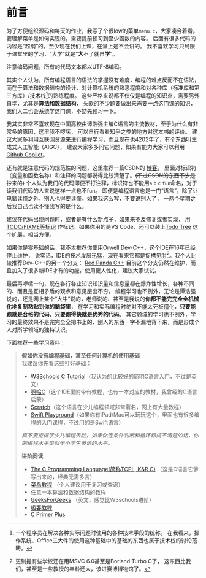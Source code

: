 # 前言

为了方便组织源码和每天的作业，我写了个很low的菜单`menu.c`，大家凑合着看。
要理解菜单是如何实现的，需要提前预习到至少函数的内容。
后面有很多代码的内容是“超纲”的，至少现在我们上课，在堂上是不会讲的。
我不喜欢学习只局限于课堂里的学习，“大学”就是“**大**不了就自**学**”。

注意编码问题，所有的代码文本都以UTF-8编码。

其实个人认为，所有编程语言的语法的掌握没有难度，编程的难点反而不在语法，
而在于算法和数据结构的设计、对计算机系统的熟悉程度和对各种库（标准库和第三方库）/技术栈[^1]的熟练程度。
这些严格来说都不仅仅是编程的知识点，需要另外自学，尤其是**算法和数据结构**，
头歌的不少题要做出来需要一点这门课的知识，我们大二也会系统学这门课，不妨先预习一下。

我其实非常不喜欢现在中国高校由谭浩强主编C语言的主流教材，至于为什么有非常多的原因，这里我不啰嗦，
可以自行看看知乎之类的地方对这本书的评价。
建议大家多利用互联网资源来进行编程学习，而且现在也4202年了，有个东西叫生成式人工智能（AIGC），
建议大家多多问它问题，如果有能力大家可以利用
[Github Copilot](https://github.com/features/copilot)。

还有就是注意代码的规范性的问题，这里推荐一篇CSDN的
[博客](https://blog.csdn.net/weixin_43758823/article/details/84888470)，
里面对标识符（变量和函数名称）和注释的问题都说得比较清楚了。~~(不过CSDN的东西不少是抄来的)~~
个人认为我们的代码即便不打注释，标识符也不能用`a` `b` `c` `fun`命名，对于读我们代码的人来说这样一点也不fun。
即便是编程语言也是一门“语言”，除了让电脑读懂之外，别人也得要读懂。如果我这么写，不要说别人了，
一两个星期之后我自己也读不懂我写的是什么。

建议在代码出现问题时，或者是有什么新点子，如果来不及修复或者实现，
用[TODO/FIXME等标识](https://blog.csdn.net/diehuang3426/article/details/79725745)
作标记。如果你用的是VS Code，还可以装上[Todo Tree](https://marketplace.visualstudio.com/items?itemName=Gruntfuggly.todo-tree)
这个扩展，相当方便。

如果你是零基础的话，我不太推荐你使用Orwell Dev-C++，这个IDE在16年已经停止维护，
说实话，IDE的技术发展迅猛，现在看来它都是捉襟见肘[^2]。我个人比较推荐Dev-C++的另一个分支：
[Red Panda C++](http://royqh.net/redpandacpp/)
目前这个分支仍然在维护，而且加入了很多新IDE才有的功能，使用更人性化，建议大家试试。

最后再啰嗦一句，现在各行各业知识知识量和信息量都在爆炸性增长，各种不同的、而且是互相矛盾的观点和意见层出不穷。
编程学习也不例外，无论是谭浩强说的，还是网上某个“大牛”说的，老师说的、甚至是我说的**你都不能完完全全机械化地复制粘贴到你的脑袋里**，
在学习和实际编程时绝对不能太死板僵化，**只要能跑就是合格的代码，只要跑得快就是优秀的代码。**
其它领域的学习也不例外，学习的最终效果不是完完全全把书上的、别人的东西一字不漏地背下来，而是形成个人对所学领域的独特认识。

下面推荐一些学习资料：

> **假如你没有编程基础，甚至任何计算机的使用基础**  
> 我建议你先看这些打好基础：  
>
> * [W3Schools C Tutorial](https://www.w3schools.com/c/index.php)（我认为的比较好的简明C语言入门，不过是英文）  
> * [啊哈C](https://www.ahacpp.com/)（这个IDE里附带有教程，也有一本对应的教材，我曾经的C语言启蒙）
> * [Scratch](https://scratch.mit.edu/)（这个语言在少儿编程领域非常著名，网上有大量教程）  
> * [Swift Playground](https://developer.apple.com/swift-playgrounds/)（如果你有iPad/Mac可以玩玩这个，里面也有很多编程的入门课程，不过用的是Swift语言）  
>
> *真不要觉得学少儿编程丢脸，如果你连条件判断和循环都搞不清楚的话，你的编程水平类似于小学生英语的水平。*
>
> **进阶阅读**
>
> * [The C Programming Language(简称TCPL, K&R C)](https://book.douban.com/subject/1139336/)
> （这是C语言它爹写出来的，经典无需多言）
> * [菜鸟教程](https://www.runoob.com)
> （个人建议用于复习或查询）
> * 任意一本算法和数据结构的教程  
> * [GeeksForGeeks](https://www.geeksforgeeks.org/)
> （英文，感觉比W3schools进阶）
> * [极客教程](https://geek-docs.com/)
> * [C Primer Plus](https://book.douban.com/subject/26792521/)

[^1]: 一个程序员在解决各种实际问题时使用的各种技术手段的统称。
在我看来，操作系统、Office三大件的使用这种基础中的基础的东西也属于技术栈的讨论范畴。

[^2]: 更别提有些学校还在用MSVC 6.0甚至是Borland Turbo C了，
这东西比我们，甚至是一些教授的年龄还大，该进赛博博物馆了。
